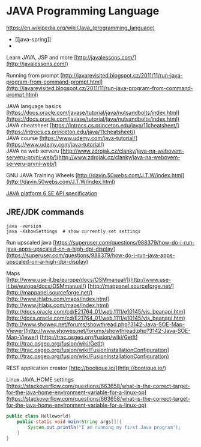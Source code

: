 # JAVA Programming Language
https://en.wikipedia.org/wiki/Java_(programming_language)

- [[java-spring]]
- 



Learn JAVA, JSP and more [http://javalessons.com/](http://javalessons.com/)  

Running from prompt [http://javarevisited.blogspot.cz/2011/11/run-java-program-from-command-prompt.html](http://javarevisited.blogspot.cz/2011/11/run-java-program-from-command-prompt.html)  
  
JAVA language basics [https://docs.oracle.com/javase/tutorial/java/nutsandbolts/index.html](https://docs.oracle.com/javase/tutorial/java/nutsandbolts/index.html)  
JAVA cheatsheet [https://introcs.cs.princeton.edu/java/11cheatsheet/](https://introcs.cs.princeton.edu/java/11cheatsheet/)  
JAVA course [https://www.udemy.com/java-tutorial/](https://www.udemy.com/java-tutorial/)  
JAVA na web serveru [http://www.zdrojak.cz/clanky/java-na-webovem-serveru-prvni-web/](http://www.zdrojak.cz/clanky/java-na-webovem-serveru-prvni-web/)  
  
GNU JAVA Training Wheels [http://davin.50webs.com/J.T.W/index.html](http://davin.50webs.com/J.T.W/index.html)  

[JAVA platform 6 SE API specification](https://docs.oracle.com/javase/6/docs/api/)  

## JRE/JDK commands  

```shell
java -version
java -XshowSettings  # show currently set settings

```

  
  
Run upscaled java [https://superuser.com/questions/988379/how-do-i-run-java-apps-upscaled-on-a-high-dpi-display](https://superuser.com/questions/988379/how-do-i-run-java-apps-upscaled-on-a-high-dpi-display)  
  
Maps  
[http://www.use-it.be/europe/docs/OSMmanual/](http://www.use-it.be/europe/docs/OSMmanual/)
[http://mappanel.sourceforge.net/](http://mappanel.sourceforge.net/)
[http://www.jhlabs.com/maps/index.html](http://www.jhlabs.com/maps/index.html)
[http://docs.oracle.com/cd/E21764_01/web.1111/e10145/vis_beanapi.htm](http://docs.oracle.com/cd/E21764_01/web.1111/e10145/vis_beanapi.htm)
[http://www.showeq.net/forums/showthread.php?3142-Java-SOE-Map-Viewer](http://www.showeq.net/forums/showthread.php?3142-Java-SOE-Map-Viewer)
[http://trac.osgeo.org/fusion/wiki/GetIt](http://trac.osgeo.org/fusion/wiki/GetIt)
[http://trac.osgeo.org/fusion/wiki/FusionInstallationConfiguration](http://trac.osgeo.org/fusion/wiki/FusionInstallationConfiguration)

REST application creator [http://bootique.io/](http://bootique.io/)  


Linux JAVA_HOME settings [https://stackoverflow.com/questions/663658/what-is-the-correct-target-for-the-java-home-environment-variable-for-a-linux-op](https://stackoverflow.com/questions/663658/what-is-the-correct-target-for-the-java-home-environment-variable-for-a-linux-op)


```java
public class Helloworld{
	public static void main(String args[]){
		System.out.println("I am running my first Java program');
	}
}
```

